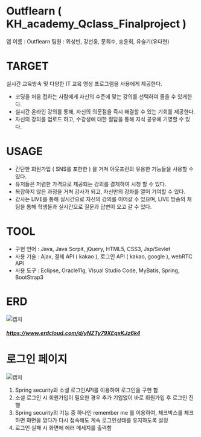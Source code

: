 # Outflearn ( KH_academy_Qclass_Finalproject )

앱 이름 : Outflearn
팀원 : 위성빈, 강선웅, 문희수, 송윤회, 유슬기(유다현)

# TARGET

실시간 교육방속 및 다양한 IT 교육 영상 프로그램을 사용에게 제공한다.

 - 코딩을 처음 접하는 사람에게 자신의 수준에 맞는 강의를 선택하여 들을 수 있게한다.
 - 실시간 온라인 강의를 통해, 자신의 의문점을 즉시 해결할 수 있는 기회를 제공한다.
 - 자신의 강의를 업로드 하고, 수강생에 대한 질답을 통해 지식 공유에 기영할 수 있다.

# USAGE

 - 간단한 회원가입 ( SNS를 포한한 ) 을 거쳐 아웃프런의 유용한 기능들을 사용할 수 있다.
 - 유저들은 저렴한 가격으로 제공되는 강의를 결제하여 시청 할 수 있다.
 - 복잡하지 않은 과정을 거쳐 강사가 되고, 자신만의 강좌를 열어 기여할 수 있다.
 - 강사는 LIVE를 통해 실시간으로 자신의 강의를 이어갈 수 있으며, LIVE 방송의 채팅을 통해 학생들과 실시간으로 질문과 답변이 오고 갈 수 있다.
 
# TOOL

 - 구현 언어 : Java, Java Scrpit, jQuery, HTML5, CSS3, Jsp/Sevlet
 - 사용 기술 : Ajax, 결제 API ( kakao ), 로그인 API ( kakao, google ), webRTC API
 - 사용 도구 : Eclipse, Oracle11g, Visual Studio Code, MyBatis, Spring, BootStrap3

# ERD
![캡처](https://user-images.githubusercontent.com/58330668/108584198-bc7a3380-7382-11eb-93f3-f91d4bfd5a53.png)
##### https://www.erdcloud.com/d/yNZTy79XEqxKJz6k4

# 로그인 페이지
![캡처](https://user-images.githubusercontent.com/58330668/108584470-20056080-7385-11eb-88e4-d3e1a6ee2da4.PNG)

1. Spring security와 소셜 로그인API를 이용하여 로그인을 구현 함
2. 소셜 로그인 시 회원가입이 필요한 경우 추가 기입없이 바로 회원가입 후 로그인 진행
3. Spring security의 기능 중 하나인 remember me 를 이용하여, 체크박스를 체크하면 화면을 껐다가 다시 접속해도 계속 로그인상태를 유지하도록 설정
4. 로그인 실패 시 화면에 에러 메세지를 출력함




